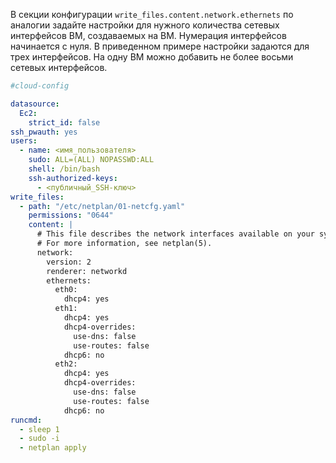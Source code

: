 В секции конфигурации `write_files.content.network.ethernets` по аналогии задайте настройки для нужного количества сетевых интерфейсов ВМ, создаваемых на ВМ. Нумерация интерфейсов начинается с нуля. В приведенном примере настройки задаются для трех интерфейсов. На одну ВМ можно добавить не более восьми сетевых интерфейсов.

```yaml
#cloud-config

datasource:
  Ec2:
    strict_id: false
ssh_pwauth: yes
users:
  - name: <имя_пользователя>
    sudo: ALL=(ALL) NOPASSWD:ALL
    shell: /bin/bash
    ssh-authorized-keys:
      - <публичный_SSH-ключ>
write_files:
  - path: "/etc/netplan/01-netcfg.yaml"
    permissions: "0644"
    content: |
      # This file describes the network interfaces available on your system
      # For more information, see netplan(5).
      network:
        version: 2
        renderer: networkd
        ethernets:
          eth0:
            dhcp4: yes
          eth1:
            dhcp4: yes
            dhcp4-overrides:
              use-dns: false
              use-routes: false
            dhcp6: no
          eth2:
            dhcp4: yes
            dhcp4-overrides:
              use-dns: false
              use-routes: false
            dhcp6: no
runcmd:
  - sleep 1
  - sudo -i
  - netplan apply
```